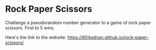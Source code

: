 # Rock Paper Scissors
Challange a pseudorandom number generator to a game of rock paper scissors. First to 5 wins.

Here's the link to the website: https://604adrian.github.io/rock-paper-scissors/
